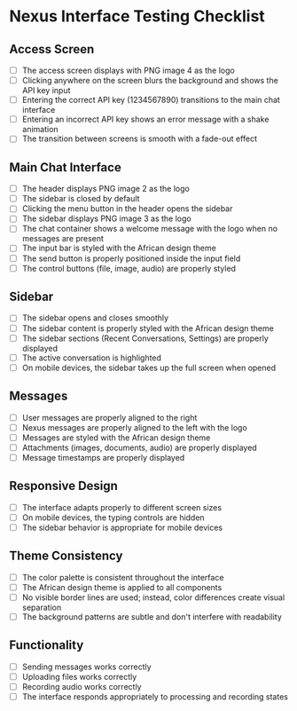 # Nexus Interface Testing Checklist

## Access Screen

- [ ] The access screen displays with PNG image 4 as the logo
- [ ] Clicking anywhere on the screen blurs the background and shows the API key input
- [ ] Entering the correct API key (1234567890) transitions to the main chat interface
- [ ] Entering an incorrect API key shows an error message with a shake animation
- [ ] The transition between screens is smooth with a fade-out effect

## Main Chat Interface

- [ ] The header displays PNG image 2 as the logo
- [ ] The sidebar is closed by default
- [ ] Clicking the menu button in the header opens the sidebar
- [ ] The sidebar displays PNG image 3 as the logo
- [ ] The chat container shows a welcome message with the logo when no messages are present
- [ ] The input bar is styled with the African design theme
- [ ] The send button is properly positioned inside the input field
- [ ] The control buttons (file, image, audio) are properly styled

## Sidebar

- [ ] The sidebar opens and closes smoothly
- [ ] The sidebar content is properly styled with the African design theme
- [ ] The sidebar sections (Recent Conversations, Settings) are properly displayed
- [ ] The active conversation is highlighted
- [ ] On mobile devices, the sidebar takes up the full screen when opened

## Messages

- [ ] User messages are properly aligned to the right
- [ ] Nexus messages are properly aligned to the left with the logo
- [ ] Messages are styled with the African design theme
- [ ] Attachments (images, documents, audio) are properly displayed
- [ ] Message timestamps are properly displayed

## Responsive Design

- [ ] The interface adapts properly to different screen sizes
- [ ] On mobile devices, the typing controls are hidden
- [ ] The sidebar behavior is appropriate for mobile devices

## Theme Consistency

- [ ] The color palette is consistent throughout the interface
- [ ] The African design theme is applied to all components
- [ ] No visible border lines are used; instead, color differences create visual separation
- [ ] The background patterns are subtle and don't interfere with readability

## Functionality

- [ ] Sending messages works correctly
- [ ] Uploading files works correctly
- [ ] Recording audio works correctly
- [ ] The interface responds appropriately to processing and recording states
